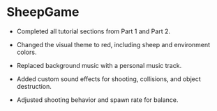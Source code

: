 # SheepGame

- Completed all tutorial sections from Part 1 and Part 2.
  
- Changed the visual theme to red, including sheep and environment colors.
  
- Replaced background music with a personal music track.
  
-  Added custom sound effects for shooting, collisions, and object destruction.

- Adjusted shooting behavior and spawn rate for balance.
  
